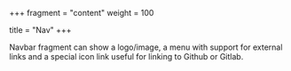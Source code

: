 +++
fragment = "content"
weight = 100

title = "Nav"
+++

Navbar fragment can show a logo/image, a menu with support for external links
and a special icon link useful for linking to Github or Gitlab.
